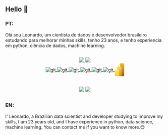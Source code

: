 ## Hello 👋

 
### PT:
 

Olá sou Leonardo, um cientista de dados e desenvolvedor brasileiro estudando para melhorar minhas skills, tenho 23 anos, e tenho experiencia em python, ciência de dados, machine learning. 


<!-- [Meu currículo📃](https://www.figma.com/proto/ioIO7np9cMLpJXjuti67w6/Curriculo?node-id=0%3A1&scaling=min-zoom&page-id=0%3A1) -->


 ##
<!--  https://devicon.dev/ -->
  <div align="center">
   <a href="https://github.com/leosaracino">
   <img height="170em" src="https://github-readme-stats.vercel.app/api?username=leosaracino&show_icons=true&theme=dark&include_all_commits=true&count_private=true"/>
   <img height="170em" src="https://github-readme-stats.vercel.app/api/top-langs/?username=leosaracino&layout=compact&langs_count=7&theme=dark"/>
  </div>
 <div align="center">
   <img align="center" alt="git" height="30" width="40" src="https://cdn.jsdelivr.net/gh/devicons/devicon/icons/python/python-original.svg"/> 
   <img align="center" alt="git" height="30" width="40" src="https://cdn.jsdelivr.net/gh/devicons/devicon/icons/jupyter/jupyter-original-wordmark.svg"/> 
   <img align="center" alt="git" height="30" width="40" src="https://cdn.jsdelivr.net/gh/devicons/devicon/icons/git/git-original.svg"/> 
   <img align="center" alt="git" height="30" width="40" src="https://cdn.jsdelivr.net/gh/devicons/devicon/icons/rails/rails-plain.svg"/> 
   <img align="center" alt="git" height="30" width="40" src="https://cdn.jsdelivr.net/gh/devicons/devicon/icons/ruby/ruby-plain.svg"/>
   <img align="center" alt="git" height="30" width="40" src="https://cdn.jsdelivr.net/gh/devicons/devicon/icons/mongodb/mongodb-original-wordmark.svg" />
    <img align="center" alt="git" height="40" width="30" src="Power-BI.png" />
 
 </div>
 <br>
 </br>
  <div align="center"> 
  <a href="https://www.linkedin.com/in/leonardosaracino/" target="_blank"><img src="https://img.shields.io/badge/-LinkedIn-%230077B5?style=for-the-badge&logo=linkedin&logoColor=white" target="_blank"></a>
  <a href = "mailto:leonardosaracino22@gmail.com"><img src="https://img.shields.io/badge/-Gmail-%23333?style=for-the-badge&logo=gmail&logoColor=white" target="_blank"></a>
</div>

 ##  
 
### EN:
 
 I' Leonardo, a Brazilian data scientist and developer studying to improve my skills, I am 23 years old, and I have experience in python, data science, machine learning. You can contact me if you want to know more.😊

<!-- [My CV📃](https://www.figma.com/proto/j8AnaoDoH2SuOw2n5N59a5/Curriculo-(Copy)?node-id=1%3A2&scaling=min-zoom&page-id=0%3A1) -->



